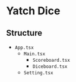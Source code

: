 # Yatch Dice

## Structure

- `App.tsx`
    - `Main.tsx`
        - `Scoreboard.tsx`
        - `Diceboard.tsx`
    - `Setting.tsx`
